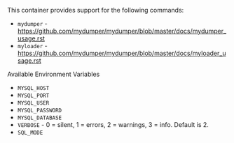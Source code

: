 This container provides support for the following commands: 
- `mydumper` - https://github.com/mydumper/mydumper/blob/master/docs/mydumper_usage.rst
- `myloader` - https://github.com/mydumper/mydumper/blob/master/docs/myloader_usage.rst

Available Environment Variables
- `MYSQL_HOST` 
- `MYSQL_PORT`
- `MYSQL_USER`
- `MYSQL_PASSWORD`
- `MYSQL_DATABASE`
- `VERBOSE` - 0 = silent, 1 = errors, 2 = warnings, 3 = info. Default is 2.
- `SQL_MODE`